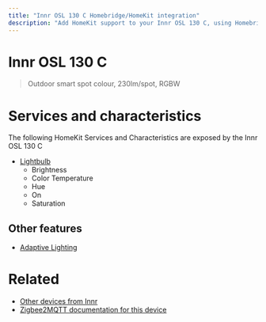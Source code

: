 ```yaml
---
title: "Innr OSL 130 C Homebridge/HomeKit integration"
description: "Add HomeKit support to your Innr OSL 130 C, using Homebridge, Zigbee2MQTT and homebridge-z2m."
---
```

<!---
This file has been GENERATED using src/docgen/docgen.ts
DO NOT EDIT THIS FILE MANUALLY!
-->
# Innr OSL 130 C
> Outdoor smart spot colour, 230lm/spot, RGBW


# Services and characteristics
The following HomeKit Services and Characteristics are exposed by
the Innr OSL 130 C

* [Lightbulb](../../light.md)
  * Brightness
  * Color Temperature
  * Hue
  * On
  * Saturation


## Other features
* [Adaptive Lighting](../../light.md)


# Related
* [Other devices from Innr](../index.md#innr)
* [Zigbee2MQTT documentation for this device](https://www.zigbee2mqtt.io/devices/OSL_130_C.html)